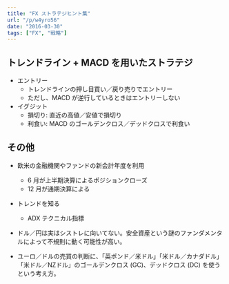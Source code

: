```yaml
---
title: "FX ストラテジヒント集"
url: "/p/w4yro56"
date: "2016-03-30"
tags: ["FX", "戦略"]
---
```


トレンドライン + MACD を用いたストラテジ
----

- エントリー
  - トレンドラインの押し目買い／戻り売りでエントリー
  - ただし、MACD が逆行しているときはエントリーしない
- イグジット
  - 損切り: 直近の高値／安値で損切り
  - 利食い: MACD のゴールデンクロス／デッドクロスで利食い


その他
----

* 欧米の金融機関やファンドの新会計年度を利用
  * 6 月が上半期決算によるポジションクローズ
  * 12 月が通期決算による

* トレンドを知る
  * ADX テクニカル指標

* ドル／円は実はシストレに向いてない。安全資産という謎のファンダメンタルによって不規則に動く可能性が高い。

* ユーロ／ドルの売買の判断に、「英ポンド／米ドル」「米ドル／カナダドル」「米ドル／NZドル」のゴールデンクロス (GC)、デッドクロス (DC) を使うという考え方。

